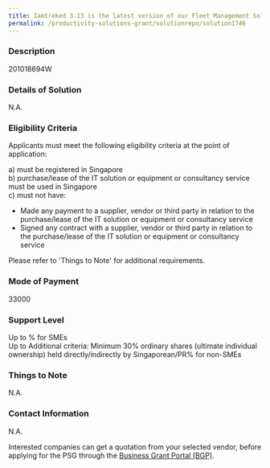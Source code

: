 ```yaml
---
title: Iamtreked 3.13 is the latest version of our Fleet Management Solutions In addition to the ordinary vehicle tracking and fleet management functions, we have included tracking and management of assets such as trailers, power generators, etc.  Inputs from multiple sensors (e.g. temperature sensor) have also been incorporated.  Many advanced alerts and events have also been added to inform the users on the performance and activities of their assets and sensor readings that are being tracked
permalink: /productivity-solutions-grant/solutionrepo/solution1746
---
```


### Description

201018694W

### Details of Solution

N.A.

### Eligibility Criteria

Applicants must meet the following eligibility criteria at the point of application:

a) must be registered in Singapore <br>
b) purchase/lease of the IT solution or equipment or consultancy service must be used in Singapore <br>
c) must not have:
- Made any payment to a supplier, vendor or third party in relation to the purchase/lease of the IT solution or equipment or consultancy service
- Signed any contract with a supplier, vendor or third party in relation to the purchase/lease of the IT solution or equipment or consultancy service

Please refer to 'Things to Note' for additional requirements.

### Mode of Payment
33000

### Support Level
Up to % for SMEs <br>
Up to Additional criteria: 
Minimum 30% ordinary shares (ultimate individual ownership) held directly/indirectly by Singaporean/PR% for non-SMEs

### Things to Note
N.A.

### Contact Information
N.A.

Interested companies can get a quotation from your selected vendor, before applying for the PSG through the <a target='_blank' rel='noopener' href='https://www.businessgrants.gov.sg/'>Business Grant Portal (BGP)</a>.
